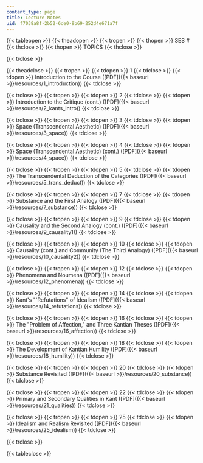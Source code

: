 ```yaml
---
content_type: page
title: Lecture Notes
uid: f7038a8f-2b52-6de0-9b69-252d4e671a7f
---
```


{{< tableopen >}}
{{< theadopen >}}
{{< tropen >}}
{{< thopen >}}
SES #
{{< thclose >}}
{{< thopen >}}
TOPICS
{{< thclose >}}

{{< trclose >}}

{{< theadclose >}}
{{< tropen >}}
{{< tdopen >}}
1
{{< tdclose >}}
{{< tdopen >}}
Introduction to the Course ([PDF]({{< baseurl >}}/resources/1_introduction))
{{< tdclose >}}

{{< trclose >}}
{{< tropen >}}
{{< tdopen >}}
2
{{< tdclose >}}
{{< tdopen >}}
Introduction to the Critique (cont.) ([PDF]({{< baseurl >}}/resources/2_kants_intro))
{{< tdclose >}}

{{< trclose >}}
{{< tropen >}}
{{< tdopen >}}
3
{{< tdclose >}}
{{< tdopen >}}
Space (Transcendental Aesthetic) ([PDF]({{< baseurl >}}/resources/3_space))
{{< tdclose >}}

{{< trclose >}}
{{< tropen >}}
{{< tdopen >}}
4
{{< tdclose >}}
{{< tdopen >}}
Space (Transcendental Aesthetic) (cont.) ([PDF]({{< baseurl >}}/resources/4_space))
{{< tdclose >}}

{{< trclose >}}
{{< tropen >}}
{{< tdopen >}}
5
{{< tdclose >}}
{{< tdopen >}}
The Transcendental Deduction of the Categories ([PDF]({{< baseurl >}}/resources/5_trans_deduct))
{{< tdclose >}}

{{< trclose >}}
{{< tropen >}}
{{< tdopen >}}
7
{{< tdclose >}}
{{< tdopen >}}
Substance and the First Analogy ([PDF]({{< baseurl >}}/resources/7_substance))
{{< tdclose >}}

{{< trclose >}}
{{< tropen >}}
{{< tdopen >}}
9
{{< tdclose >}}
{{< tdopen >}}
Causality and the Second Analogy (cont.) ([PDF]({{< baseurl >}}/resources/9_causality1))
{{< tdclose >}}

{{< trclose >}}
{{< tropen >}}
{{< tdopen >}}
10
{{< tdclose >}}
{{< tdopen >}}
Causality (cont.) and Community (The Third Analogy) ([PDF]({{< baseurl >}}/resources/10_causality2))
{{< tdclose >}}

{{< trclose >}}
{{< tropen >}}
{{< tdopen >}}
12
{{< tdclose >}}
{{< tdopen >}}
Phenomena and Noumena ([PDF]({{< baseurl >}}/resources/12_phenomena))
{{< tdclose >}}

{{< trclose >}}
{{< tropen >}}
{{< tdopen >}}
14
{{< tdclose >}}
{{< tdopen >}}
Kant's "'Refutations" of Idealism ([PDF]({{< baseurl >}}/resources/14_refutations))
{{< tdclose >}}

{{< trclose >}}
{{< tropen >}}
{{< tdopen >}}
16
{{< tdclose >}}
{{< tdopen >}}
The "Problem of Affection," and Three Kantian Theses ([PDF]({{< baseurl >}}/resources/16_affection))
{{< tdclose >}}

{{< trclose >}}
{{< tropen >}}
{{< tdopen >}}
18
{{< tdclose >}}
{{< tdopen >}}
The Development of Kantian Humility ([PDF]({{< baseurl >}}/resources/18_humility))
{{< tdclose >}}

{{< trclose >}}
{{< tropen >}}
{{< tdopen >}}
20
{{< tdclose >}}
{{< tdopen >}}
Substance Revisited ([PDF]({{< baseurl >}}/resources/20_substance))
{{< tdclose >}}

{{< trclose >}}
{{< tropen >}}
{{< tdopen >}}
22
{{< tdclose >}}
{{< tdopen >}}
Primary and Secondary Qualities in Kant ([PDF]({{< baseurl >}}/resources/21_qualities))
{{< tdclose >}}

{{< trclose >}}
{{< tropen >}}
{{< tdopen >}}
25
{{< tdclose >}}
{{< tdopen >}}
Idealism and Realism Revisited ([PDF]({{< baseurl >}}/resources/25_idealism))
{{< tdclose >}}

{{< trclose >}}

{{< tableclose >}}